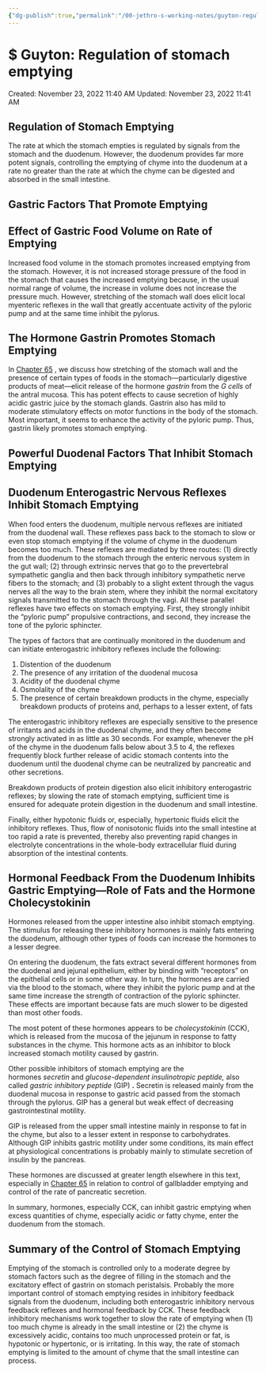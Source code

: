 ```yaml
---
{"dg-publish":true,"permalink":"/00-jethro-s-working-notes/guyton-regulation-of-stomach-emptying/","dgPassFrontmatter":true}
---
```



# $ Guyton: Regulation of stomach emptying

Created: November 23, 2022 11:40 AM
Updated: November 23, 2022 11:41 AM

## Regulation of Stomach Emptying

The rate at which the stomach empties is regulated by signals from the stomach and the duodenum. However, the duodenum provides far more potent signals, controlling the emptying of chyme into the duodenum at a rate no greater than the rate at which the chyme can be digested and absorbed in the small intestine.

## Gastric Factors That Promote Emptying

## Effect of Gastric Food Volume on Rate of Emptying

Increased food volume in the stomach promotes increased emptying from the stomach. However, it is not increased storage pressure of the food in the stomach that causes the increased emptying because, in the usual normal range of volume, the increase in volume does not increase the pressure much. However, stretching of the stomach wall does elicit local myenteric reflexes in the wall that greatly accentuate activity of the pyloric pump and at the same time inhibit the pylorus.

## The Hormone Gastrin Promotes Stomach Emptying

In [Chapter 65](https://www-clinicalkey-com.eproxy.lib.hku.hk/#!/content/3-s2.0-B9780323597128000655) , we discuss how stretching of the stomach wall and the presence of certain types of foods in the stomach—particularly digestive products of meat—elicit release of the hormone *gastrin* from the *G cells* of the antral mucosa. This has potent effects to cause secretion of highly acidic gastric juice by the stomach glands. Gastrin also has mild to moderate stimulatory effects on motor functions in the body of the stomach. Most important, it seems to enhance the activity of the pyloric pump. Thus, gastrin likely promotes stomach emptying.

## Powerful Duodenal Factors That Inhibit Stomach Emptying

## Duodenum Enterogastric Nervous Reflexes Inhibit Stomach Emptying

When food enters the duodenum, multiple nervous reflexes are initiated from the duodenal wall. These reflexes pass back to the stomach to slow or even stop stomach emptying if the volume of chyme in the duodenum becomes too much. These reflexes are mediated by three routes: (1) directly from the duodenum to the stomach through the enteric nervous system in the gut wall; (2) through extrinsic nerves that go to the prevertebral sympathetic ganglia and then back through inhibitory sympathetic nerve fibers to the stomach; and (3) probably to a slight extent through the vagus nerves all the way to the brain stem, where they inhibit the normal excitatory signals transmitted to the stomach through the vagi. All these parallel reflexes have two effects on stomach emptying. First, they strongly inhibit the “pyloric pump” propulsive contractions, and second, they increase the tone of the pyloric sphincter.

The types of factors that are continually monitored in the duodenum and can initiate enterogastric inhibitory reflexes include the following:

1. Distention of the duodenum
2. The presence of any irritation of the duodenal mucosa
3. Acidity of the duodenal chyme
4. Osmolality of the chyme
5. The presence of certain breakdown products in the chyme, especially breakdown products of proteins and, perhaps to a lesser extent, of fats

The enterogastric inhibitory reflexes are especially sensitive to the presence of irritants and acids in the duodenal chyme, and they often become strongly activated in as little as 30 seconds. For example, whenever the pH of the chyme in the duodenum falls below about 3.5 to 4, the reflexes frequently block further release of acidic stomach contents into the duodenum until the duodenal chyme can be neutralized by pancreatic and other secretions.

Breakdown products of protein digestion also elicit inhibitory enterogastric reflexes; by slowing the rate of stomach emptying, sufficient time is ensured for adequate protein digestion in the duodenum and small intestine.

Finally, either hypotonic fluids or, especially, hypertonic fluids elicit the inhibitory reflexes. Thus, flow of nonisotonic fluids into the small intestine at too rapid a rate is prevented, thereby also preventing rapid changes in electrolyte concentrations in the whole-body extracellular fluid during absorption of the intestinal contents.

## Hormonal Feedback From the Duodenum Inhibits Gastric Emptying—Role of Fats and the Hormone Cholecystokinin

Hormones released from the upper intestine also inhibit stomach emptying. The stimulus for releasing these inhibitory hormones is mainly fats entering the duodenum, although other types of foods can increase the hormones to a lesser degree.

On entering the duodenum, the fats extract several different hormones from the duodenal and jejunal epithelium, either by binding with “receptors” on the epithelial cells or in some other way. In turn, the hormones are carried via the blood to the stomach, where they inhibit the pyloric pump and at the same time increase the strength of contraction of the pyloric sphincter. These effects are important because fats are much slower to be digested than most other foods.

The most potent of these hormones appears to be *cholecystokinin* (CCK), which is released from the mucosa of the jejunum in response to fatty substances in the chyme. This hormone acts as an inhibitor to block increased stomach motility caused by gastrin.

Other possible inhibitors of stomach emptying are the hormones *secretin* and *glucose-dependent insulinotropic peptide,* also called *gastric inhibitory peptide* (GIP) **.** Secretin is released mainly from the duodenal mucosa in response to gastric acid passed from the stomach through the pylorus. GIP has a general but weak effect of decreasing gastrointestinal motility.

GIP is released from the upper small intestine mainly in response to fat in the chyme, but also to a lesser extent in response to carbohydrates. Although GIP inhibits gastric motility under some conditions, its main effect at physiological concentrations is probably mainly to stimulate secretion of insulin by the pancreas.

These hormones are discussed at greater length elsewhere in this text, especially in [Chapter 65](https://www-clinicalkey-com.eproxy.lib.hku.hk/#!/content/3-s2.0-B9780323597128000655) in relation to control of gallbladder emptying and control of the rate of pancreatic secretion.

In summary, hormones, especially CCK, can inhibit gastric emptying when excess quantities of chyme, especially acidic or fatty chyme, enter the duodenum from the stomach.

## Summary of the Control of Stomach Emptying

Emptying of the stomach is controlled only to a moderate degree by stomach factors such as the degree of filling in the stomach and the excitatory effect of gastrin on stomach peristalsis. Probably the more important control of stomach emptying resides in inhibitory feedback signals from the duodenum, including both enterogastric inhibitory nervous feedback reflexes and hormonal feedback by CCK. These feedback inhibitory mechanisms work together to slow the rate of emptying when (1) too much chyme is already in the small intestine or (2) the chyme is excessively acidic, contains too much unprocessed protein or fat, is hypotonic or hypertonic, or is irritating. In this way, the rate of stomach emptying is limited to the amount of chyme that the small intestine can process.